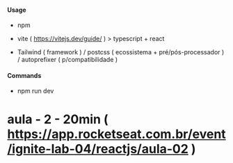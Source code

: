 #### Usage
  - npm

  - vite ( https://vitejs.dev/guide/ ) > typescript + react

  - Tailwind ( framework ) / postcss ( ecossistema + pré/pós-processador ) / autoprefixer ( p/compatibilidade )

#### Commands
  - npm run dev

# aula - 2 - 20min ( https://app.rocketseat.com.br/event/ignite-lab-04/reactjs/aula-02 )